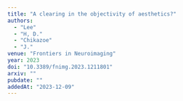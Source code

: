 ```yaml
---
title: "A clearing in the objectivity of aesthetics?"
authors:
  - "Lee"
  - "H, D."
  - "Chikazoe"
  - "J."
venue: "Frontiers in Neuroimaging"
year: 2023
doi: "10.3389/fnimg.2023.1211801"
arxiv: ""
pubdate: ""
addedAt: "2023-12-09"
---
```

